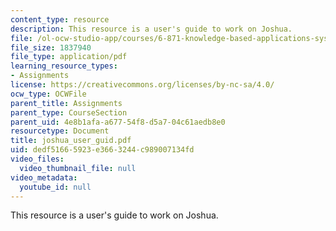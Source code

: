 ```yaml
---
content_type: resource
description: This resource is a user's guide to work on Joshua.
file: /ol-ocw-studio-app/courses/6-871-knowledge-based-applications-systems-spring-2005/dedf51665923e3663244c989007134fd_joshua_user_guid.pdf
file_size: 1837940
file_type: application/pdf
learning_resource_types:
- Assignments
license: https://creativecommons.org/licenses/by-nc-sa/4.0/
ocw_type: OCWFile
parent_title: Assignments
parent_type: CourseSection
parent_uid: 4e8b1afa-a677-54f8-d5a7-04c61aedb8e0
resourcetype: Document
title: joshua_user_guid.pdf
uid: dedf5166-5923-e366-3244-c989007134fd
video_files:
  video_thumbnail_file: null
video_metadata:
  youtube_id: null
---
```

This resource is a user's guide to work on Joshua.